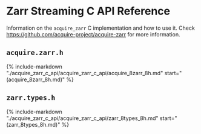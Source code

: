 # Zarr Streaming C API Reference

Information on the `acquire_zarr` C implementation and how to use it. Check
https://github.com/acquire-project/acquire-zarr for more information.

## `acquire.zarr.h`

{% include-markdown
    "./acquire_zarr_c_api/acquire_zarr_c_api/acquire_8zarr_8h.md"
    start="(acquire_8zarr_8h.md)"
%}

## `zarr.types.h`

{%
    include-markdown
    "./acquire_zarr_c_api/acquire_zarr_c_api/zarr_8types_8h.md"
    start="(zarr_8types_8h.md)"
%}
